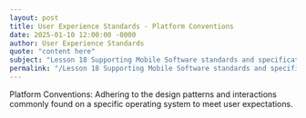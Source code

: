 ```yaml
---
layout: post
title: User Experience Standards - Platform Conventions
date: 2025-01-10 12:00:00 -0000
author: User Experience Standards
quote: "content here"
subject: "Lesson 18 Supporting Mobile Software standards and specifications"
permalink: "/Lesson 18 Supporting Mobile Software standards and specifications/User Experience Standards/User Experience Standards - Platform Conventions"
---
```


Platform Conventions: Adhering to the design patterns and interactions commonly found on a specific operating system to meet user expectations.
